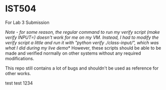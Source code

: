# IST504
For Lab 3 Submission

***Note - for some reason, the regular command to run my verify script (make verify INPUT=*) doesn't work for me on my VM. Instead, I had to modify the verify script a little and run it with "python verify ./class-input/*", which was what I did during my live demo**
However, these scripts should be able to be made and verified normally on other systems without any required modifications.

This repo still contains a lot of bugs and shouldn't be used as reference for other works.

test test 1234
